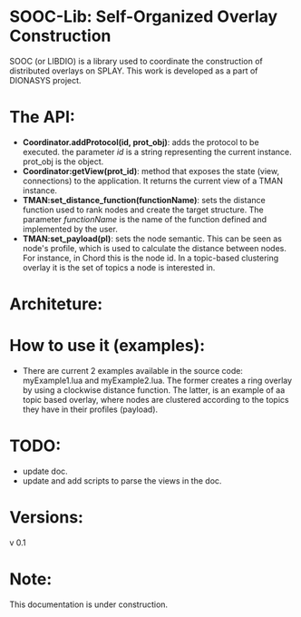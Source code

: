 # SOOC-Lib: Self-Organized Overlay Construction
SOOC (or LIBDIO) is a library used to coordinate the construction of distributed overlays on SPLAY. This work is developed as a part of DIONASYS project. 


# The API:
* **Coordinator.addProtocol(id, prot_obj)**: adds the protocol to be executed. the parameter *id* is a string representing the current instance. prot_obj is the object. 
* **Coordinator:getView(prot_id)**: method that exposes the state (view, connections) to the application. It returns the current view of a TMAN instance.
* **TMAN:set_distance_function(functionName)**: sets the distance function used to rank nodes and create the target structure. The parameter *functionName* is the name of the function defined and implemented by the user.
* **TMAN:set_payload(pl)**: sets the node semantic. This can be seen as node's profile, which is used to calculate the distance between nodes. For instance, in Chord this is the node id. In a topic-based clustering overlay it is the set of topics a node is interested in. 




# Architeture:


# How to use it (examples):
* There are current 2 examples available in the source code: myExample1.lua and myExample2.lua. The former creates a ring overlay by using a clockwise distance function. The latter, is an example of aa topic based overlay, where nodes are clustered according to the topics they have in their profiles (payload). 


# TODO:
* update doc.
* update and add scripts to parse the views in the doc.

# Versions:
v 0.1

# Note:
This documentation is under construction.